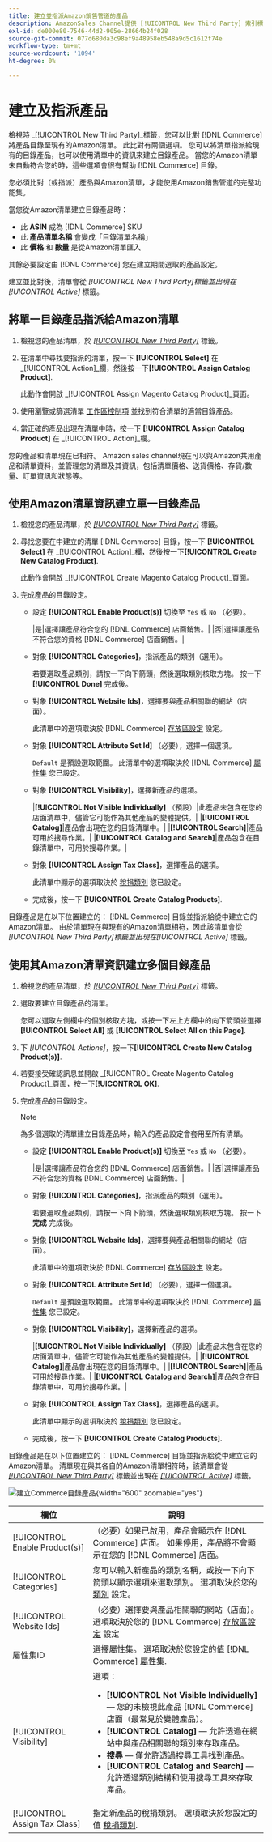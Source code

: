 ```yaml
---
title: 建立並指派Amazon銷售管道的產品
description: AmazonSales Channel提供 [!UICONTROL New Third Party] 索引標籤來協助建立和指派具有Amazon清單的相符的Commerce目錄產品。
exl-id: de000e80-7546-44d2-905e-28664b24f028
source-git-commit: 077d680da3c98ef9a48958eb548a9d5c1612f74e
workflow-type: tm+mt
source-wordcount: '1094'
ht-degree: 0%

---
```


# 建立及指派產品

檢視時 _[!UICONTROL New Third Party]_標籤，您可以比對 [!DNL Commerce] 將產品目錄至現有的Amazon清單。 此比對有兩個選項。 您可以將清單指派給現有的目錄產品，也可以使用清單中的資訊來建立目錄產品。 當您的Amazon清單未自動符合您的時，這些選項會很有幫助 [!DNL Commerce] 目錄。

您必須比對（或指派）產品與Amazon清單，才能使用Amazon銷售管道的完整功能集。

當您從Amazon清單建立目錄產品時：

- 此 **ASIN** 成為 [!DNL Commerce] SKU
- 此 **產品清單名稱** 會變成「目錄清單名稱」
- 此 **價格** 和 **數量** 是從Amazon清單匯入

其餘必要設定由 [!DNL Commerce] 您在建立期間選取的產品設定。

建立並比對後，清單會從 _[!UICONTROL New Third Party]_標籤並出現在_[!UICONTROL Active]_ 標籤。

## 將單一目錄產品指派給Amazon清單

1. 檢視您的產品清單，於 [_[!UICONTROL New Third Party]_](./new-third-party-listings.md) 標籤。

1. 在清單中尋找要指派的清單，按一下 **[!UICONTROL Select]** 在 _[!UICONTROL Action]_欄，然後按一下&#x200B;**[!UICONTROL Assign Catalog Product]**.

   此動作會開啟 _[!UICONTROL Assign Magento Catalog Product]_頁面。

1. 使用瀏覽或篩選清單 [工作區控制項](./workspace-controls.md) 並找到符合清單的適當目錄產品。

1. 當正確的產品出現在清單中時，按一下 **[!UICONTROL Assign Catalog Product]** 在 _[!UICONTROL Action]_欄。

您的產品和清單現在已相符。 Amazon sales channel現在可以與Amazon共用產品和清單資料，並管理您的清單及其資訊，包括清單價格、送貨價格、存貨/數量、訂單資訊和狀態等。

## 使用Amazon清單資訊建立單一目錄產品

1. 檢視您的產品清單，於 [_[!UICONTROL New Third Party]_](./new-third-party-listings.md) 標籤。

1. 尋找您要在中建立的清單 [!DNL Commerce] 目錄，按一下 **[!UICONTROL Select]** 在 _[!UICONTROL Action]_欄，然後按一下&#x200B;**[!UICONTROL Create New Catalog Product]**.

   此動作會開啟 _[!UICONTROL Create Magento Catalog Product]_頁面。

1. 完成產品的目錄設定。

   - 設定 **[!UICONTROL Enable Product(s)]** 切換至 `Yes` 或 `No` （必要）。

      |是|選擇讓產品符合您的 [!DNL Commerce] 店面銷售。| |否|選擇讓產品不符合您的資格 [!DNL Commerce] 店面銷售。|

   - 對象 **[!UICONTROL Categories]**，指派產品的類別（選用）。

      若要選取產品類別，請按一下向下箭頭，然後選取類別核取方塊。 按一下 **[!UICONTROL Done]** 完成後。

   - 對象 **[!UICONTROL Website Ids]**，選擇要與產品相關聯的網站（店面）。

      此清單中的選項取決於 [!DNL Commerce] [存放區設定](https://experienceleague.adobe.com/docs/commerce-admin/start/setup/websites-stores-views.html) 設定。

   - 對象 **[!UICONTROL Attribute Set Id]** （必要），選擇一個選項。

      `Default` 是預設選取範圍。 此清單中的選項取決於 [!DNL Commerce] [屬性集](https://experienceleague.adobe.com/docs/commerce-admin/catalog/product-attributes/create/attribute-sets.html) 您已設定。

   - 對象 **[!UICONTROL Visibility]**，選擇新產品的選項。

      |**[!UICONTROL Not Visible Individually]** （預設）|此產品未包含在您的店面清單中，儘管它可能作為其他產品的變體提供。| |**[!UICONTROL Catalog]**|產品會出現在您的目錄清單中。| |**[!UICONTROL Search]**|產品可用於搜尋作業。| |**[!UICONTROL Catalog and Search]**|產品包含在目錄清單中，可用於搜尋作業。|

   - 對象 **[!UICONTROL Assign Tax Class]**，選擇產品的選項。

      此清單中顯示的選項取決於 [稅捐類別](https://experienceleague.adobe.com/docs/commerce-admin/stores-sales/site-store/taxes/tax-class.html) 您已設定。

   - 完成後，按一下 **[!UICONTROL Create Catalog Products]**.

目錄產品是在以下位置建立的： [!DNL Commerce] 目錄並指派給從中建立它的Amazon清單。 由於清單現在與現有的Amazon清單相符，因此該清單會從 _[!UICONTROL New Third Party]_標籤並出現在_[!UICONTROL Active]_ 標籤。

## 使用其Amazon清單資訊建立多個目錄產品

1. 檢視您的產品清單，於 [_[!UICONTROL New Third Party]_](./new-third-party-listings.md) 標籤。

1. 選取要建立目錄產品的清單。

   您可以選取左側欄中的個別核取方塊，或按一下左上方欄中的向下箭頭並選擇 **[!UICONTROL Select All]** 或 **[!UICONTROL Select All on this Page]**.

1. 下 _[!UICONTROL Actions]_，按一下&#x200B;**[!UICONTROL Create New Catalog Product(s)]**.

1. 若要接受確認訊息並開啟 _[!UICONTROL Create Magento Catalog Product]_頁面，按一下&#x200B;**[!UICONTROL OK]**.

1. 完成產品的目錄設定。

   >[!NOTE]
   >為多個選取的清單建立目錄產品時，輸入的產品設定會套用至所有清單。

   - 設定 **[!UICONTROL Enable Product(s)]** 切換至 `Yes` 或 `No` （必要）。

      |是|選擇讓產品符合您的 [!DNL Commerce] 店面銷售。| |否|選擇讓產品不符合您的資格 [!DNL Commerce] 店面銷售。|

   - 對象 **[!UICONTROL Categories]**，指派產品的類別（選用）。

      若要選取產品類別，請按一下向下箭頭，然後選取類別核取方塊。 按一下 **完成** 完成後。

   - 對象 **[!UICONTROL Website Ids]**，選擇要與產品相關聯的網站（店面）。

      此清單中的選項取決於 [!DNL Commerce] [存放區設定](https://experienceleague.adobe.com/docs/commerce-admin/start/setup/websites-stores-views.html) 設定。

   - 對象 **[!UICONTROL Attribute Set Id]** （必要），選擇一個選項。

      `Default` 是預設選取範圍。 此清單中的選項取決於 [!DNL Commerce] [屬性集](https://experienceleague.adobe.com/docs/commerce-admin/catalog/product-attributes/create/attribute-sets.html) 您已設定。

   - 對象 **[!UICONTROL Visibility]**，選擇新產品的選項。

      |**[!UICONTROL Not Visible Individually]** （預設）|此產品未包含在您的店面清單中，儘管它可能作為其他產品的變體提供。| |**[!UICONTROL Catalog]**|產品會出現在您的目錄清單中。| |**[!UICONTROL Search]**|產品可用於搜尋作業。| |**[!UICONTROL Catalog and Search]**|產品包含在目錄清單中，可用於搜尋作業。|

   - 對象 **[!UICONTROL Assign Tax Class]**，選擇產品的選項。

      此清單中顯示的選項取決於 [稅捐類別](https://experienceleague.adobe.com/docs/commerce-admin/stores-sales/site-store/taxes/tax-class.html) 您已設定。

   - 完成後，按一下 **[!UICONTROL Create Catalog Products]**.

目錄產品是在以下位置建立的： [!DNL Commerce] 目錄並指派給從中建立它的Amazon清單。 清單現在與其各自的Amazon清單相符時，該清單會從 [_[!UICONTROL New Third Party]_](./new-third-party-listings.md) 標籤並出現在 [_[!UICONTROL Active]_](./active-listings.md) 標籤。

![建立Commerce目錄產品](assets/amazon-magento-catalog-product.png){width="600" zoomable="yes"}

| 欄位 | 說明 |
|--- |--- |
| [!UICONTROL Enable Product(s)] | （必要）如果已啟用，產品會顯示在 [!DNL Commerce] 店面。 如果停用，產品將不會顯示在您的 [!DNL Commerce] 店面。 |
| [!UICONTROL Categories] | 您可以輸入新產品的類別名稱，或按一下向下箭頭以顯示選項來選取類別。 選項取決於您的 [類別](https://experienceleague.adobe.com/docs/commerce-admin/catalog/categories/create/category-create.html) 設定。 |
| [!UICONTROL Website Ids] | （必要）選擇要與產品相關聯的網站（店面）。 選項取決於您的 [!DNL Commerce] [存放區設定](https://experienceleague.adobe.com/docs/commerce-admin/start/setup/websites-stores-views.html) 設定 |
| 屬性集ID | 選擇屬性集。 選項取決於您設定的值 [!DNL Commerce] [屬性集](https://experienceleague.adobe.com/docs/commerce-admin/catalog/product-attributes/create/attribute-sets.html). |
| [!UICONTROL Visibility] | 選項：<ul><li>**[!UICONTROL Not Visible Individually]**  — 您的未檢視此產品 [!DNL Commerce] 店面（最常見於變體產品）。</li><li>**[!UICONTROL Catalog]**  — 允許透過在網站中與產品相關聯的類別來存取產品。</li><li>**搜尋**  — 僅允許透過搜尋工具找到產品。</li><li>**[!UICONTROL Catalog and Search]**  — 允許透過類別結構和使用搜尋工具來存取產品。</li></ul> |
| [!UICONTROL Assign Tax Class] | 指定新產品的稅捐類別。 選項取決於您設定的值 [稅捐類別](https://experienceleague.adobe.com/docs/commerce-admin/stores-sales/site-store/taxes/tax-class.html). |
